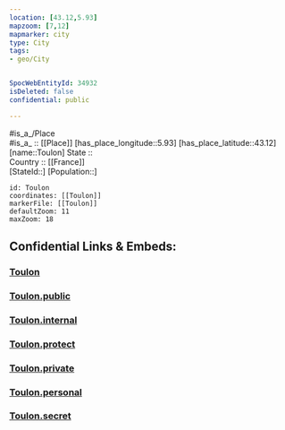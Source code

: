 ```yaml
---
location: [43.12,5.93] 
mapzoom: [7,12] 
mapmarker: city 
type: City
tags:
- geo/City


SpocWebEntityId: 34932
isDeleted: false
confidential: public

---
```

#is_a_/Place  
#is_a_ :: [[Place]] 
[has_place_longitude::5.93] 
[has_place_latitude::43.12] 
[name::Toulon] 
State ::  
Country :: [[France]]  
[StateId::] 
[Population::] 



```leaflet
id: Toulon
coordinates: [[Toulon]] 
markerFile: [[Toulon]] 
defaultZoom: 11 
maxZoom: 18
```


## Confidential Links & Embeds: 

### [Toulon](/_Standards/Earth/Continent/Europe/Europe~West/France/regions~France/Provence-Alpes-Côte_d'Azur/departments~Provence/Var/communes~Var/Toulon/cities~Toulon/Toulon.md) 

### [Toulon.public](/_public/Earth/Continent/Europe/Europe~West/France/regions~France/Provence-Alpes-Côte_d'Azur/departments~Provence/Var/communes~Var/Toulon/cities~Toulon/Toulon.public.md) 

### [Toulon.internal](/_internal/Earth/Continent/Europe/Europe~West/France/regions~France/Provence-Alpes-Côte_d'Azur/departments~Provence/Var/communes~Var/Toulon/cities~Toulon/Toulon.internal.md) 

### [Toulon.protect](/_protect/Earth/Continent/Europe/Europe~West/France/regions~France/Provence-Alpes-Côte_d'Azur/departments~Provence/Var/communes~Var/Toulon/cities~Toulon/Toulon.protect.md) 

### [Toulon.private](/_private/Earth/Continent/Europe/Europe~West/France/regions~France/Provence-Alpes-Côte_d'Azur/departments~Provence/Var/communes~Var/Toulon/cities~Toulon/Toulon.private.md) 

### [Toulon.personal](/_personal/Earth/Continent/Europe/Europe~West/France/regions~France/Provence-Alpes-Côte_d'Azur/departments~Provence/Var/communes~Var/Toulon/cities~Toulon/Toulon.personal.md) 

### [Toulon.secret](/_secret/Earth/Continent/Europe/Europe~West/France/regions~France/Provence-Alpes-Côte_d'Azur/departments~Provence/Var/communes~Var/Toulon/cities~Toulon/Toulon.secret.md)

